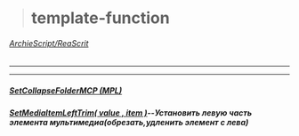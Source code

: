 ># template-function 
###### [ArchieScript/ReaScrit](https://github.com/ArchieScript/ReaScrit)
------------------------------------------------------------------------------------------------------------------
- - - - - - - - - - - - - - - - - - - - - - - - - - - - - - - - - - - - - - - - - - - - - - - - - - - - - - - - - 


##### [SetCollapseFolderMCP (MPL)](https://github.com/ArchieScript/template-function/blob/master/template-function/Set/SetCollapseFolderMCP%20(MPL).lua)

##### [SetMediaItemLeftTrim( value , item )](https://github.com/ArchieScript/template-function/blob/master/template-function/Set/SetMediaItemLeftTrim(value%2Citem).lua)--Установить левую часть элемента мультимедиа(обрезать,удленить элемент с лева)
